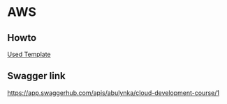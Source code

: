 # AWS

## Howto

[Used Template](README-template.md)

## Swagger link

https://app.swaggerhub.com/apis/abulynka/cloud-development-course/1
